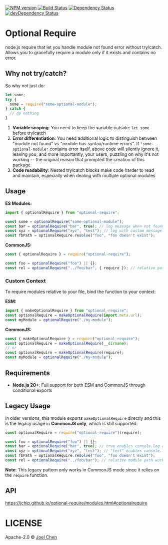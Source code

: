 [![NPM version][npm-image]][npm-url] [![Build Status][travis-image]][travis-url]
[![Dependency Status][daviddm-image]][daviddm-url] [![devDependency Status][daviddm-dev-image]][daviddm-dev-url]

# Optional Require

node.js require that let you handle module not found error without try/catch. Allows you to gracefully require a module only if it exists and contains no error.

## Why not try/catch?

So why not just do:

```ts
let some;
try {
  some = require("some-optional-module");
} catch {
  // do nothing
}
```

1. **Variable scoping**: You need to keep the variable outside: `let some` before try/catch
2. **Error differentiation**: You need additional logic to distinguish between "module not found" vs "module has syntax/runtime errors". If `"some-optional-module"` contains error itself, above code will silently ignore it, leaving you, and more importantly, your users, puzzling on why it's not working -- the original reason that prompted the creation of this package.
3. **Code readability**: Nested try/catch blocks make code harder to read and maintain, especially when dealing with multiple optional modules

## Usage

**ES Modules:**
```js
import { optionalRequire } from "optional-require";

const some = optionalRequire("some-optional-module");
const bar = optionalRequire("bar", true); // log message when not found
const xyz = optionalRequire("xyz", "test"); // log with custom message
const fbPath = optionalRequire.resolve("foo", "foo doesn't exist");
```

**CommonJS:**
```js
const { optionalRequire } = require("optional-require");

const foo = optionalRequire("foo") || {};
const rel = optionalRequire("../foo/bar", { require }); // relative paths need require
```

### Custom Context

To require modules relative to your file, bind the function to your context:

**ESM:**
```js
import { makeOptionalRequire } from "optional-require";
const optionalRequire = makeOptionalRequire(import.meta.url);
const myModule = optionalRequire("./my-module");
```

**CommonJS:**
```js
const { makeOptionalRequire } = require("optional-require");
const optionalRequire = makeOptionalRequire(__dirname);
// or
const optionalRequire = makeOptionalRequire(require);
const myModule = optionalRequire("./my-module");
```

## Requirements

- **Node.js 20+**: Full support for both ESM and CommonJS through conditional exports

## Legacy Usage

In older versions, this module exports `makeOptionalRequire` directly and this is the legacy usage in **CommonJS only**, which is still supported:

```js
const optionalRequire = require("optional-require")(require);

const foo = optionalRequire("foo") || {};
const bar = optionalRequire("bar", true); // true enables console.log a message when not found
const xyz = optionalRequire("xyz", "test"); // "test" enables console.log a message with "test" added.
const fbPath = optionalRequire.resolve("foo", "foo doesn't exist");
const rel = optionalRequire("../foo/bar"); // relative module path works
```

**Note**: This legacy pattern only works in CommonJS mode since it relies on the `require` function.

## API

<https://jchip.github.io/optional-require/modules.html#optionalrequire>

# LICENSE

Apache-2.0 © [Joel Chen](https://github.com/jchip)

[travis-image]: https://travis-ci.org/jchip/optional-require.svg?branch=master
[travis-url]: https://travis-ci.org/jchip/optional-require
[npm-image]: https://badge.fury.io/js/optional-require.svg
[npm-url]: https://npmjs.org/package/optional-require
[daviddm-image]: https://david-dm.org/jchip/optional-require/status.svg
[daviddm-url]: https://david-dm.org/jchip/optional-require
[daviddm-dev-image]: https://david-dm.org/jchip/optional-require/dev-status.svg
[daviddm-dev-url]: https://david-dm.org/jchip/optional-require?type=dev
